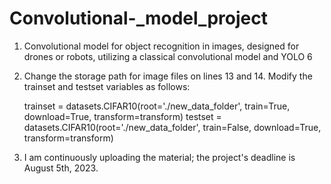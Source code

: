 # Convolutional-_model_project
1. Convolutional model for object recognition in images, designed for drones or robots, utilizing a classical convolutional model and YOLO 6
2. Change the storage path for image files on lines 13 and 14. Modify the trainset and testset variables as follows:
   
   trainset = datasets.CIFAR10(root='./new_data_folder', train=True, download=True, transform=transform)
   testset = datasets.CIFAR10(root='./new_data_folder', train=False, download=True, transform=transform)
3. I am continuously uploading the material; the project's deadline is August 5th, 2023.

